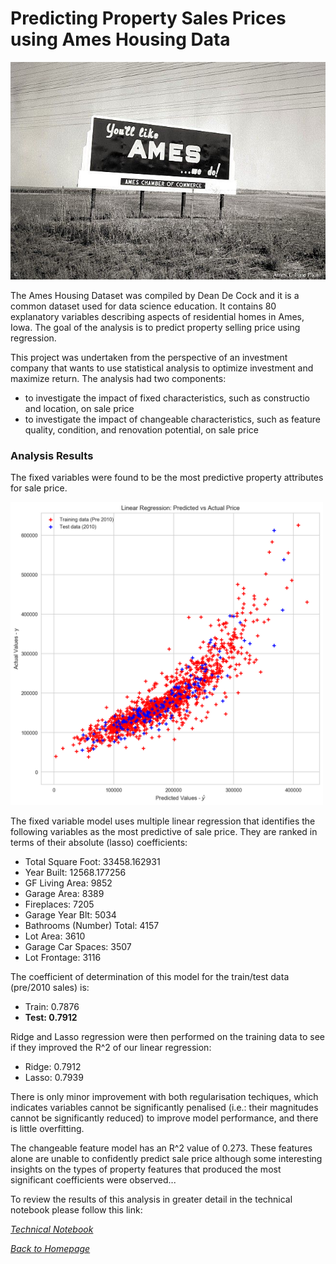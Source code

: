 # Predicting Property Sales Prices using Ames Housing Data

<img src="ames_historical_sign.jpg" alt="">

The Ames Housing Dataset was compiled by Dean De Cock and it is a common dataset used for data science education. It contains 80 explanatory variables describing aspects of residential homes in Ames, Iowa. The goal of the analysis is to predict property selling price using regression.

This project was undertaken from the perspective of an investment company that wants to use statistical analysis to optimize investment and maximize return. The analysis had two components:
- to investigate the impact of fixed characteristics, such as constructio and location, on sale price
- to investigate the impact of changeable characteristics, such as feature quality, condition, and renovation potential, on sale price

### Analysis Results

The fixed variables were found to be the most predictive property attributes for sale price. 

<img src="mlr_fixed_variables.png" alt="" width="500">

The fixed variable model uses multiple linear regression that identifies the following variables as the most predictive of sale price. They are ranked in terms of their absolute (lasso) coefficients:

- Total Square Foot: 33458.162931
- Year Built: 12568.177256
- GF Living Area: 9852
- Garage Area: 8389
- Fireplaces: 7205
- Garage Year Blt: 5034
- Bathrooms (Number) Total: 4157
- Lot Area: 3610
- Garage Car Spaces: 3507
- Lot Frontage: 3116

The coefficient of determination of this model for the train/test data (pre/2010 sales) is:

- Train: 0.7876
- **Test: 0.7912**

Ridge and Lasso regression were then performed on the training data to see if they improved the R^2 of our linear regression:

- Ridge: 0.7912
- Lasso: 0.7939

There is only minor improvement with both regularisation techiques, which indicates variables cannot be significantly penalised (i.e.: their magnitudes cannot be significantly reduced) to improve model performance, and there is little overfitting.

The changeable feature model has an R^2 value of 0.273. These features alone are unable to confidently predict sale price although some interesting insights on the types of property features that produced the most significant coefficients were observed...

To review the results of this analysis in greater detail in the technical notebook please follow this link:

_[Technical Notebook](https://github.com/tcroshaw/ames-housing-analysis/tree/master/technical-report)_

_[Back to Homepage](https://tcroshaw.github.io/)_
